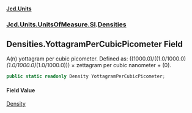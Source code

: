 #### [Jcd.Units](index.md 'index')
### [Jcd.Units.UnitsOfMeasure.SI](Jcd.Units.UnitsOfMeasure.SI.md 'Jcd.Units.UnitsOfMeasure.SI').[Densities](Densities.md 'Jcd.Units.UnitsOfMeasure.SI.Densities')

## Densities.YottagramPerCubicPicometer Field

A(n) yottagram per cubic picometer. Defined as: ((1000.0)/((1.0/1000.0)*(1.0/1000.0)*(1.0/1000.0))) × zettagram per cubic nanometer + (0).

```csharp
public static readonly Density YottagramPerCubicPicometer;
```

#### Field Value
[Density](Density.md 'Jcd.Units.UnitTypes.Density')